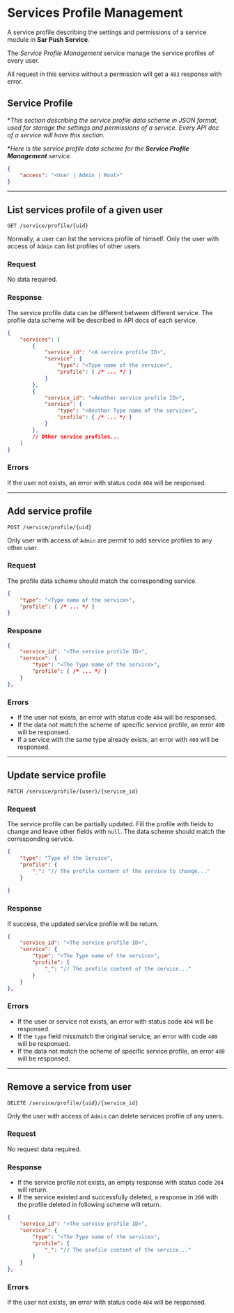 # Services Profile Management

A service profile describing the settings and permissions of a service module in **Sar Push Service**.

The *Service Profile Management* service manage the service profiles of every user.

All request in this service without a permission will get a `403` response with error.

## Service Profile
**This section describing the service profile data scheme in JSON format, used for storage the settings and permissions of a service. Every API doc of a service will have this section.*

**Here is the service profile data scheme for the **Service Profile Management** service.*
```json
{
    "access": "<User | Admin | Root>"
}
```

----------------

## List services profile of a given user
`GET /service/profile/{uid}`

Normally, a user can list the services profile of himself. Only the user with access of `Admin` can list profiles of other users.

### Request
No data required.

### Response
The service profile data can be different between different service. The profile data scheme will be described in API docs of each service.
```json
{
    "services": [
        {
            "service_id": "<A service profile ID>",
            "service": {
                "type": "<Type name of the service>",
                "profile": { /* ... */ }
            }
        },
        {
            "service_id": "<Another service profile ID>",
            "service": {
                "type": "<Another Type name of the service>",
                "profile": { /* ... */ }
            }
        },
        // Other service profiles...
    ]
}
```

### Errors
If the user not exists, an error with status code `404` will be responsed.

----------------

## Add service profile
`POST /service/profile/{uid}`

Only user with access of `Admin` are permit to add service profiles to any other user.

### Request
The profile data scheme should match the corresponding service.
```json
{
    "type": "<Type name of the service>",
    "profile": { /* ... */ }
}
```

### Resposne
```json
{
    "service_id": "<The service profile ID>",
    "service": {
        "type": "<The Type name of the service>",
        "profile": { /* ... */ }
    }
},
```

### Errors
- If the user not exists, an error with status code `404` will be responsed.
- If the data not match the scheme of specific service profile, an error `400` will be responsed.
- If a service with the same type already exists, an error with `409` will be responsed.

----------------

## Update service profile
`PATCH /service/profile/{user}/{service_id}`

### Request
The service profile can be partially updated. Fill the profile with fields to change and leave other fields with `null`. The data scheme should match the corresponding service.
```json
{
    "type": "Type of the Service",
    "profile": {
        "_": "// The profile content of the service to change..."
    }
    
}
```

### Response
If success, the updated service profile will be return.
```json
{
    "service_id": "<The service profile ID>",
    "service": {
        "type": "<The Type name of the service>",
        "profile": { 
            "_": "// The profile content of the service..."
        }
    }
},
```

### Errors
- If the user or service not exists, an error with status code `404` will be responsed. 
- If the `type` field missmatch the original service, an error with code `400` will be responsed.
- If the data not match the scheme of specific service profile, an error `400` will be responsed.

----------------

## Remove a service from user
`DELETE /service/profile/{uid}/{service_id}`

Only the user with access of `Admin` can delete services profile of any users.

### Request
No request data required.

### Response
- If the service profile not exists, an empty response with status code `204` will return.
- If the service existed and successfully deleted, a response in `200` with the profile deleted in following scheme will return.
```json
{
    "service_id": "<The service profile ID>",
    "service": {
        "type": "<The Type name of the service>",
        "profile": { 
            "_": "// The profile content of the service..."
        }
    }
},
```

### Errors
If the user not exists, an error with status code `404` will be responsed. 